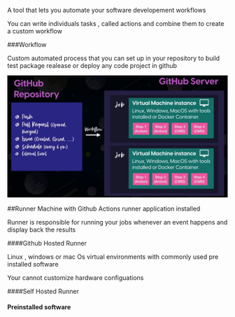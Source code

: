 A tool that lets you automate your software developement workflows

You can write individuals tasks , called actions and combine them to create a custom workflow

###Workflow

Custom automated process that you can set up in your repository to build test package realease or deploy any code project in github

![img info](./images/01_Server.png)


##Runner
Machine with Github Actions runner application installed

Runner is responsible for running your jobs
whenever an event happens and display back the results

####Github Hosted Runner

Linux , windows or mac Os virtual environments with commonly used pre installed software

Your cannot customize hardware configuations

####Self Hosted Runner


#### Preinstalled software 